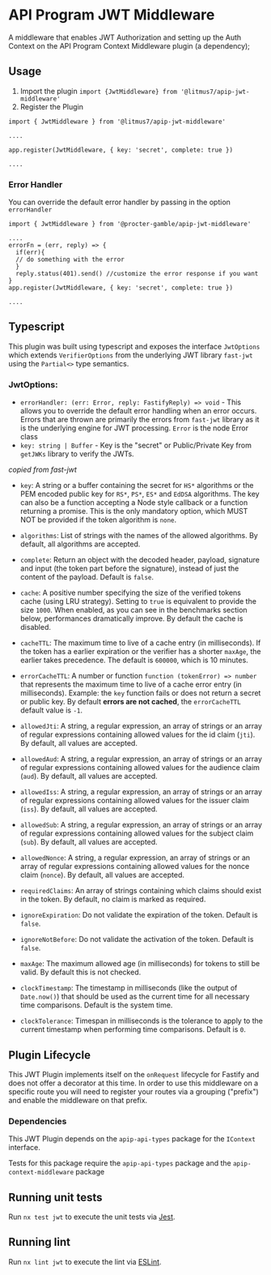 # API Program JWT Middleware

A middleware that enables JWT Authorization and setting up the Auth Context on
the API Program Context Middleware plugin (a dependency);

## Usage

1. Import the plugin `import {JwtMiddleware} from '@litmus7/apip-jwt-middleware'`
1. Register the Plugin

```
import { JwtMiddleware } from '@litmus7/apip-jwt-middleware'

....

app.register(JwtMiddleware, { key: 'secret', complete: true })

....

```

### Error Handler

You can override the default error handler by passing in the option `errorHandler`

```
import { JwtMiddleware } from '@procter-gamble/apip-jwt-middleware'

....
errorFn = (err, reply) => {
  if(err){
  // do something with the error
  }
  reply.status(401).send() //customize the error response if you want
}
app.register(JwtMiddleware, { key: 'secret', complete: true })

....

```

## Typescript

This plugin was built using typescript and exposes the interface `JwtOptions`
which extends `VerifierOptions` from the underlying JWT library `fast-jwt`
using the `Partial<>` type semantics.

### JwtOptions:

- `errorHandler: (err: Error, reply: FastifyReply) => void` - This allows you to
  override the default error handling when an error occurs. Errors that are thrown
  are primarily the errors from `fast-jwt` library as it is the underlying engine
  for JWT processing. `Error` is the node Error class
- `key: string | Buffer` - Key is the "secret" or Public/Private Key from `getJWKs` library to verify the JWTs.

_copied from fast-jwt_

- `key`: A string or a buffer containing the secret for `HS*` algorithms or the PEM encoded public key for `RS*`, `PS*`, `ES*` and `EdDSA` algorithms. The key can also be a function accepting a Node style callback or a function returning a promise. This is the only mandatory option, which MUST NOT be provided if the token algorithm is `none`.

- `algorithms`: List of strings with the names of the allowed algorithms. By default, all algorithms are accepted.

- `complete`: Return an object with the decoded header, payload, signature and input (the token part before the signature), instead of just the content of the payload. Default is `false`.

- `cache`: A positive number specifying the size of the verified tokens cache (using LRU strategy). Setting to `true` is equivalent to provide the size `1000`. When enabled, as you can see in the benchmarks section below, performances dramatically improve. By default the cache is disabled.

- `cacheTTL`: The maximum time to live of a cache entry (in milliseconds). If the token has a earlier expiration or the verifier has a shorter `maxAge`, the earlier takes precedence. The default is `600000`, which is 10 minutes.

- `errorCacheTTL`: A number or function `function (tokenError) => number` that represents the maximum time to live of a cache error entry (in milliseconds). Example: the `key` function fails or does not return a secret or public key. By default **errors are not cached**, the `errorCacheTTL` default value is `-1`.

- `allowedJti`: A string, a regular expression, an array of strings or an array of regular expressions containing allowed values for the id claim (`jti`). By default, all values are accepted.

- `allowedAud`: A string, a regular expression, an array of strings or an array of regular expressions containing allowed values for the audience claim (`aud`). By default, all values are accepted.

- `allowedIss`: A string, a regular expression, an array of strings or an array of regular expressions containing allowed values for the issuer claim (`iss`). By default, all values are accepted.

- `allowedSub`: A string, a regular expression, an array of strings or an array of regular expressions containing allowed values for the subject claim (`sub`). By default, all values are accepted.

- `allowedNonce`: A string, a regular expression, an array of strings or an array of regular expressions containing allowed values for the nonce claim (`nonce`). By default, all values are accepted.

- `requiredClaims`: An array of strings containing which claims should exist in the token. By default, no claim is marked as required.

- `ignoreExpiration`: Do not validate the expiration of the token. Default is `false`.

- `ignoreNotBefore`: Do not validate the activation of the token. Default is `false`.

- `maxAge`: The maximum allowed age (in milliseconds) for tokens to still be valid. By default this is not checked.

- `clockTimestamp`: The timestamp in milliseconds (like the output of `Date.now()`) that should be used as the current time for all necessary time comparisons. Default is the system time.

- `clockTolerance`: Timespan in milliseconds is the tolerance to apply to the current timestamp when performing time comparisons. Default is `0`.

## Plugin Lifecycle

This JWT Plugin implements itself on the `onRequest` lifecycle for Fastify and
does not offer a decorator at this time. In order to use this middleware on a
specific route you will need to register your routes via a grouping ("prefix")
and enable the middleware on that prefix.

### Dependencies

This JWT Plugin depends on the `apip-api-types` package for the `IContext` interface.

Tests for this package require the `apip-api-types` package and the
`apip-context-middleware` package

## Running unit tests

Run `nx test jwt` to execute the unit tests via [Jest](https://jestjs.io).

## Running lint

Run `nx lint jwt` to execute the lint via [ESLint](https://eslint.org/).

